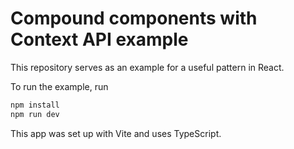 # Compound components with Context API example

This repository serves as an example for a useful pattern in React. 

To run the example, run 
```bash
npm install
npm run dev
```

This app was set up with Vite and uses TypeScript.
